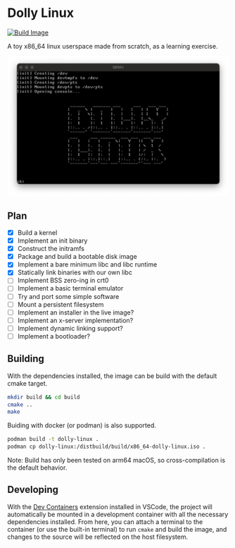 # Dolly Linux

[![Build Image](https://github.com/ryanwebber/dolly-linux/actions/workflows/docker-image.yml/badge.svg)](https://github.com/ryanwebber/dolly-linux/actions/workflows/docker-image.yml)

A toy x86_64 linux userspace made from scratch, as a learning exercise.

![Screenshot](.github/screenshot.png)

## Plan

 - [x] Build a kernel
 - [x] Implement an init binary
 - [x] Construct the initramfs
 - [x] Package and build a bootable disk image
 - [x] Implement a bare minimum libc and libc runtime
 - [x] Statically link binaries with our own libc
 - [ ] Implement BSS zero-ing in crt0
 - [ ] Implement a basic terminal emulator
 - [ ] Try and port some simple software
 - [ ] Mount a persistent filesystem
 - [ ] Implement an installer in the live image?
 - [ ] Implement an x-server implementation?
 - [ ] Implement dynamic linking support?
 - [ ] Implement a bootloader?

## Building

With the dependencies installed, the image can be build with the default cmake target.

```sh
mkdir build && cd build
cmake ..
make
```

Buiding with docker (or podman) is also supported.

```sh
podman build -t dolly-linux .
podman cp dolly-linux:/distbuild/build/x86_64-dolly-linux.iso .
```

Note: Build has only been tested on arm64 macOS, so cross-compilation is the default behavior.

## Developing

With the [Dev Containers](https://marketplace.visualstudio.com/items?itemName=ms-vscode-remote.remote-containers)
extension installed in VSCode, the project will automatically be mounted in a development container with
all the necessary dependencies installed. From here, you can attach a terminal to the container (or use
the built-in terminal) to run `cmake` and build the image, and changes to the source will be reflected
on the host filesystem.

